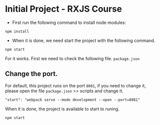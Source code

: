 # Initial Project - RXJS Course

* First run the following command to install node modules:

```
npm install
```

* When it is done, we need start the project with the following command.

```
npm start
```
For it works. First we need to check the following file.
 ```package.json```

## Change the port.
For default, this project runs on the port ```8081```, if you need to change it, please open the file ```package.json``` >> scripts and change it.

```
"start": "webpack serve --mode development --open --port=8081"
```

When it is done, the project is available to start to runing.
```
npm start
```


